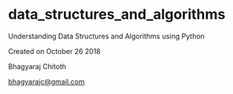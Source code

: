 # data_structures_and_algorithms
Understanding Data Structures and Algorithms using Python

Created on October 26 2018

Bhagyaraj Chitoth

bhagyarajc@gmail.com


